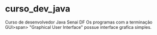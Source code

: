# curso_dev_java
Curso de desenvolvedor Java Senai DF
Os programas com a terminação <span>GUI>span> "Graphical User Interface" possue interface grafica simples.
